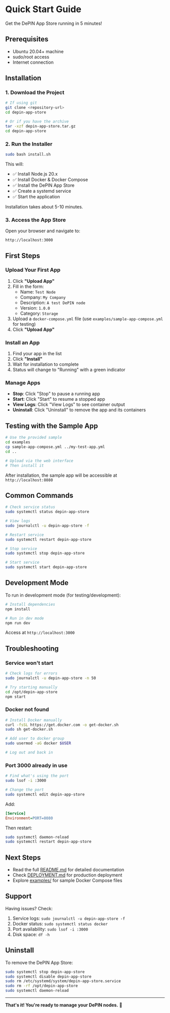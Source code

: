# Quick Start Guide

Get the DePIN App Store running in 5 minutes!

## Prerequisites

- Ubuntu 20.04+ machine
- sudo/root access
- Internet connection

## Installation

### 1. Download the Project

```bash
# If using git
git clone <repository-url>
cd depin-app-store

# Or if you have the archive
tar -xzf depin-app-store.tar.gz
cd depin-app-store
```

### 2. Run the Installer

```bash
sudo bash install.sh
```

This will:
- ✅ Install Node.js 20.x
- ✅ Install Docker & Docker Compose
- ✅ Install the DePIN App Store
- ✅ Create a systemd service
- ✅ Start the application

Installation takes about 5-10 minutes.

### 3. Access the App Store

Open your browser and navigate to:
```
http://localhost:3000
```

## First Steps

### Upload Your First App

1. Click **"Upload App"**
2. Fill in the form:
   - Name: `Test Node`
   - Company: `My Company`
   - Description: `A test DePIN node`
   - Version: `1.0.0`
   - Category: `Storage`
3. Upload a `docker-compose.yml` file (use `examples/sample-app-compose.yml` for testing)
4. Click **"Upload App"**

### Install an App

1. Find your app in the list
2. Click **"Install"**
3. Wait for installation to complete
4. Status will change to "Running" with a green indicator

### Manage Apps

- **Stop**: Click "Stop" to pause a running app
- **Start**: Click "Start" to resume a stopped app
- **View Logs**: Click "View Logs" to see container output
- **Uninstall**: Click "Uninstall" to remove the app and its containers

## Testing with the Sample App

```bash
# Use the provided sample
cd examples
cp sample-app-compose.yml ../my-test-app.yml
cd ..

# Upload via the web interface
# Then install it
```

After installation, the sample app will be accessible at `http://localhost:8080`

## Common Commands

```bash
# Check service status
sudo systemctl status depin-app-store

# View logs
sudo journalctl -u depin-app-store -f

# Restart service
sudo systemctl restart depin-app-store

# Stop service
sudo systemctl stop depin-app-store

# Start service
sudo systemctl start depin-app-store
```

## Development Mode

To run in development mode (for testing/development):

```bash
# Install dependencies
npm install

# Run in dev mode
npm run dev
```

Access at `http://localhost:3000`

## Troubleshooting

### Service won't start

```bash
# Check logs for errors
sudo journalctl -u depin-app-store -n 50

# Try starting manually
cd /opt/depin-app-store
npm start
```

### Docker not found

```bash
# Install Docker manually
curl -fsSL https://get.docker.com -o get-docker.sh
sudo sh get-docker.sh

# Add user to docker group
sudo usermod -aG docker $USER

# Log out and back in
```

### Port 3000 already in use

```bash
# Find what's using the port
sudo lsof -i :3000

# Change the port
sudo systemctl edit depin-app-store
```

Add:
```ini
[Service]
Environment=PORT=8080
```

Then restart:
```bash
sudo systemctl daemon-reload
sudo systemctl restart depin-app-store
```

## Next Steps

- Read the full [README.md](README.md) for detailed documentation
- Check [DEPLOYMENT.md](DEPLOYMENT.md) for production deployment
- Explore [examples/](examples/) for sample Docker Compose files

## Support

Having issues? Check:
1. Service logs: `sudo journalctl -u depin-app-store -f`
2. Docker status: `sudo systemctl status docker`
3. Port availability: `sudo lsof -i :3000`
4. Disk space: `df -h`

## Uninstall

To remove the DePIN App Store:

```bash
sudo systemctl stop depin-app-store
sudo systemctl disable depin-app-store
sudo rm /etc/systemd/system/depin-app-store.service
sudo rm -rf /opt/depin-app-store
sudo systemctl daemon-reload
```

---

**That's it! You're ready to manage your DePIN nodes.** 🚀


